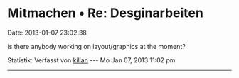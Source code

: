 Mitmachen • Re: Desginarbeiten
==============================

Date: 2013-01-07 23:02:38

is there anybody working on layout/graphics at the moment?

Statistik: Verfasst von
[kilian](http://forum.yacy-websuche.de/memberlist.php?mode=viewprofile&u=674)
--- Mo Jan 07, 2013 11:02 pm

------------------------------------------------------------------------

